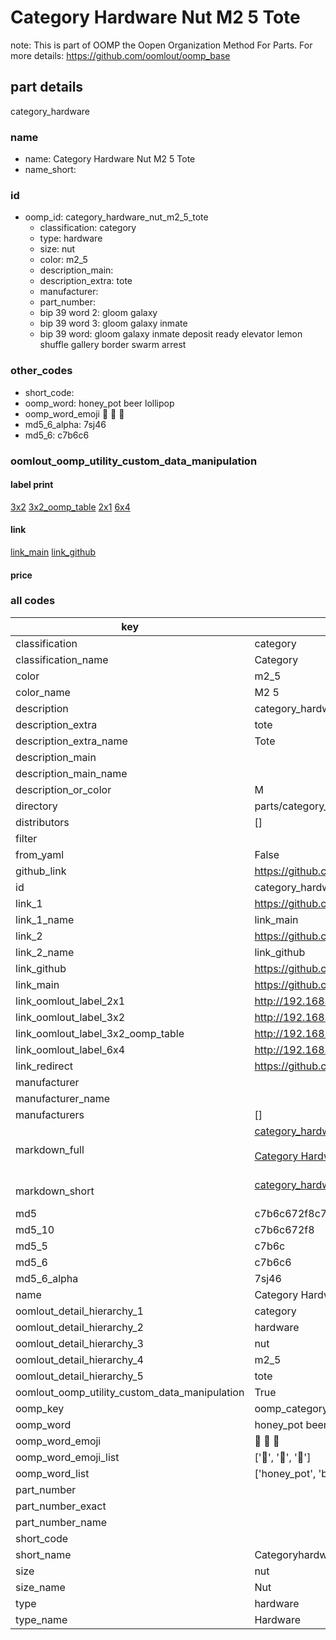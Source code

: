 # Category Hardware Nut M2 5 Tote  

note: This is part of OOMP the Oopen Organization Method For Parts. For more details: https://github.com/oomlout/oomp_base

##  part details
  



category_hardware



### name
* name: Category Hardware Nut M2 5 Tote
* name_short: 
### id
* oomp_id: category_hardware_nut_m2_5_tote
  * classification: category
  * type: hardware
  * size: nut
  * color: m2_5
  * description_main: 
  * description_extra: tote
  * manufacturer: 
  * part_number: 
  * bip 39 word 2: gloom galaxy
  * bip 39 word 3: gloom galaxy inmate
  * bip 39 word: gloom galaxy inmate deposit ready elevator lemon shuffle gallery border swarm arrest

### other_codes
* short_code: 
* oomp_word: honey_pot beer lollipop
* oomp_word_emoji :honey_pot: :beer: :lollipop:
* md5_6_alpha: 7sj46
* md5_6: c7b6c6






### oomlout_oomp_utility_custom_data_manipulation
#### label print
[3x2](http://192.168.1.245:1112/?label=oomp%207sj46)
[3x2_oomp_table](http://192.168.1.108:1112/?label=oomp%207sj46)
[2x1](http://192.168.1.242:1112/?label=oomp%207sj46)
[6x4](http://192.168.1.55:1112/?label=oomp%207sj46)    

#### link

[link_main](https://github.com/oomlout/oomlout_oomp_version_1_messy/tree/main/parts/category_hardware_nut_m2_5_tote) [link_github](https://github.com/oomlout/oomlout_oomp_version_1_messy/tree/main/parts/category_hardware_nut_m2_5_tote)                             

#### price







### all codes 
| key | value |  
| --- | --- |  
| classification | category |  
| classification_name | Category |  
| color | m2_5 |  
| color_name | M2 5 |  
| description | category_hardware |  
| description_extra | tote |  
| description_extra_name | Tote |  
| description_main |  |  
| description_main_name |  |  
| description_or_color | M  |  
| directory | parts/category_hardware_nut_m2_5_tote |  
| distributors | [] |  
| filter |  |  
| from_yaml | False |  
| github_link | https://github.com/oomlout/oomlout_oomp_part_src/tree/main/parts/category_hardware_nut_m2_5_tote |  
| id | category_hardware_nut_m2_5_tote |  
| link_1 | https://github.com/oomlout/oomlout_oomp_version_1_messy/tree/main/parts/category_hardware_nut_m2_5_tote |  
| link_1_name | link_main |  
| link_2 | https://github.com/oomlout/oomlout_oomp_version_1_messy/tree/main/parts/category_hardware_nut_m2_5_tote |  
| link_2_name | link_github |  
| link_github | https://github.com/oomlout/oomlout_oomp_version_1_messy/tree/main/parts/category_hardware_nut_m2_5_tote |  
| link_main | https://github.com/oomlout/oomlout_oomp_version_1_messy/tree/main/parts/category_hardware_nut_m2_5_tote |  
| link_oomlout_label_2x1 | http://192.168.1.242:1112/?label=oomp%207sj46 |  
| link_oomlout_label_3x2 | http://192.168.1.245:1112/?label=oomp%207sj46 |  
| link_oomlout_label_3x2_oomp_table | http://192.168.1.108:1112/?label=oomp%207sj46 |  
| link_oomlout_label_6x4 | http://192.168.1.55:1112/?label=oomp%207sj46 |  
| link_redirect | https://github.com/oomlout/oomlout_oomp_version_1_messy/tree/main/parts/category_hardware_nut_m2_5_tote |  
| manufacturer |  |  
| manufacturer_name |  |  
| manufacturers | [] |  
| markdown_full | [category_hardware_nut_m2_5_tote](none)<br>[](none)<br>[Category Hardware Nut M2 5 Tote](none)<br><br> |  
| markdown_short | [category_hardware_nut_m2_5_tote](none)<br><br> |  
| md5 | c7b6c672f8c76ff91fd963b0e897bb1b |  
| md5_10 | c7b6c672f8 |  
| md5_5 | c7b6c |  
| md5_6 | c7b6c6 |  
| md5_6_alpha | 7sj46 |  
| name | Category Hardware Nut M2 5 Tote |  
| oomlout_detail_hierarchy_1 | category |  
| oomlout_detail_hierarchy_2 | hardware |  
| oomlout_detail_hierarchy_3 | nut |  
| oomlout_detail_hierarchy_4 | m2_5 |  
| oomlout_detail_hierarchy_5 | tote |  
| oomlout_oomp_utility_custom_data_manipulation | True |  
| oomp_key | oomp_category_hardware_nut_m2_5_tote |  
| oomp_word | honey_pot beer lollipop |  
| oomp_word_emoji | :honey_pot: :beer: :lollipop: |  
| oomp_word_emoji_list | [':honey_pot:', ':beer:', ':lollipop:'] |  
| oomp_word_list | ['honey_pot', 'beer', 'lollipop'] |  
| part_number |  |  
| part_number_exact |  |  
| part_number_name |  |  
| short_code |  |  
| short_name | Categoryhardware |  
| size | nut |  
| size_name | Nut |  
| type | hardware |  
| type_name | Hardware |  
